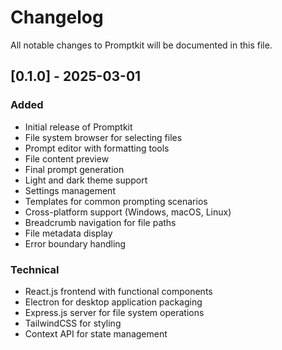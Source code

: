 # Changelog

All notable changes to Promptkit will be documented in this file.

## [0.1.0] - 2025-03-01

### Added
- Initial release of Promptkit
- File system browser for selecting files
- Prompt editor with formatting tools
- File content preview
- Final prompt generation
- Light and dark theme support
- Settings management
- Templates for common prompting scenarios
- Cross-platform support (Windows, macOS, Linux)
- Breadcrumb navigation for file paths
- File metadata display
- Error boundary handling

### Technical
- React.js frontend with functional components
- Electron for desktop application packaging
- Express.js server for file system operations
- TailwindCSS for styling
- Context API for state management
